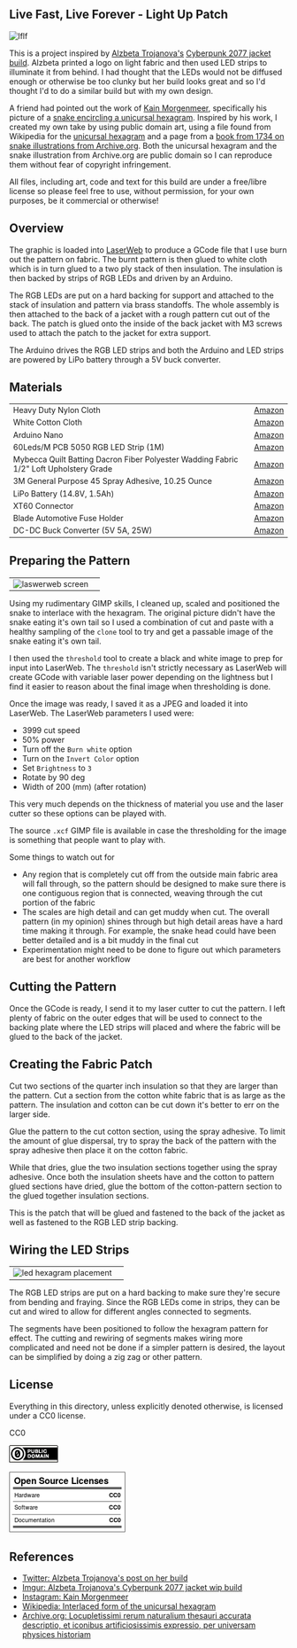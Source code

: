 Live Fast, Live Forever - Light Up Patch
---

![lflf](img/lflf_v0.1.2.jpg)

This is a project inspired by [Alzbeta Trojanova's](https://twitter.com/TaAlzbeta/status/1163131956902662145) [Cyberpunk 2077 jacket build](https://imgur.com/gallery/x0hWPJd).
Alzbeta printed a logo on light fabric and then used LED strips to illuminate it from behind.
I had thought that the LEDs would not be diffused enough or otherwise be too clunky but her build looks great and so I'd thought
I'd to do a similar build but with my own design.

A friend had pointed out the work of [Kain Morgenmeer](https://www.instagram.com/kain_morgenmeer/?igshid=wispu0p0m79n), specifically his picture of a [snake encircling a unicursal hexagram](https://www.instagram.com/p/BxzYuDTiSOY/).
Inspired by his work, I created my own take by using public domain art, using a file found from Wikipedia for the [unicursal hexagram](https://en.wikipedia.org/wiki/Unicursal_hexagram#/media/File:Interwoven_unicursal_hexagram.svg) and a page from a [book from 1734 on snake illustrations from Archive.org](https://archive.org/details/Locupletissimir2Seba/page/LXXI/mode/1up).
Both the unicursal hexagram and the snake illustration from Archive.org are public domain so I can reproduce them without fear of copyright infringement.

All files, including art, code and text for this build are under a free/libre license so please feel free to use, without permission, for your own purposes, be it commercial or otherwise!

Overview
---

The graphic is loaded into [LaserWeb](https://laserweb.yurl.ch/) to produce a GCode file that I use burn out the pattern on fabric.
The burnt pattern is then glued to white cloth which is in turn glued to a two ply stack of then insulation.
The insulation is then backed by strips of RGB LEDs and driven by an Arduino.

The RGB LEDs are put on a hard backing for support and attached to the stack of insulation and pattern via brass standoffs.
The whole assembly is then attached to the back of a jacket with a rough pattern cut out of the back.
The patch is glued onto the inside of the back jacket with M3 screws used to attach the patch to the jacket for extra support.

The Arduino drives the RGB LED strips and both the Arduino and LED strips are powered by LiPo battery through a 5V buck converter.

Materials
---

| | |
|---|---|
| Heavy Duty Nylon Cloth | [Amazon](https://www.amazon.com/gp/product/B002C6DAXE/) |
| White Cotton Cloth | [Amazon](https://www.amazon.com/Green-Gingham-Cotton-Flannel-Fabric/dp/B003TF3CNU) |
| Arduino Nano | [Amazon](https://www.amazon.com/ELEGOO-Arduino-ATmega328P-Without-Compatible/dp/B0713XK923) |
| 60Leds/M PCB 5050 RGB LED Strip (1M) | [Amazon](https://www.amazon.com/SUPERNIGHT-Changing-Non-waterproof-Flexible-Decoration/dp/B00E0EVHYA) |
| Mybecca Quilt Batting Dacron Fiber Polyester Wadding Fabric 1/2" Loft Upholstery Grade | [Amazon](https://www.amazon.com/gp/product/B00NUHDG6A) |
| 3M General Purpose 45 Spray Adhesive, 10.25 Ounce | [Amazon](https://www.amazon.com/gp/product/B000PCWRMC/) |
| LiPo Battery (14.8V, 1.5Ah) | [Amazon](https://www.amazon.com/1550mAh-Quadcopter-Helicopter-Airplane-Multi-Motor/dp/B0784CJTH1) |
| XT60 Connector | [Amazon](https://www.amazon.com/Female-Connector-Housing-Silicon-Battery/dp/B073QJWVVK/) |
| Blade Automotive Fuse Holder | [Amazon](https://www.amazon.com/Nilight-NI-FH01-Automotive-Holder-10-Warranty/dp/B07426WCLM) |
| DC-DC Buck Converter (5V 5A, 25W) | [Amazon](https://www.amazon.com/DROK-090581-Converter-Step-down-Transformer/dp/B00CE75K0W) |

Preparing the Pattern
---

| | |
|---|---|
| ![laswerweb screen](doc/img/lw-screen.jpg) | |

Using my rudimentary GIMP skills, I cleaned up, scaled and positioned the snake to interlace with the hexagram.
The original picture didn't have the snake eating it's own tail so I used a combination of cut and paste with
a healthy sampling of the `clone` tool to try and get a passable image of the snake eating it's own tail.

I then used the `threshold` tool to create a black and white image to prep for input into LaserWeb.
The `threshold` isn't strictly necessary as LaserWeb will create GCode with variable laser power depending
on the lightness but I find it easier to reason about the final image when thresholding is done.

Once the image was ready, I saved it as a JPEG and loaded it into LaserWeb.
The LaserWeb parameters I used were:

* 3999 cut speed
* 50% power
* Turn off the `Burn white` option
* Turn on the `Invert Color` option
* Set `Brightness` to `3`
* Rotate by 90 deg
* Width of 200 (mm) (after rotation)

This very much depends on the thickness of material you use and the laser cutter so these options can be played with.

The source `.xcf` GIMP file is available in case the thresholding for the image is something that people want to play with.

Some things to watch out for

* Any region that is completely cut off from the outside main fabric area will fall through, so the pattern should be designed
  to make sure there is one contiguous region that is connected, weaving through the cut portion of the fabric
* The scales are high detail and can get muddy when cut. The overall pattern (in my opinion) shines through but high detail areas
  have a hard time making it through. For example, the snake head could have been better detailed and is a bit muddy in the final
  cut
* Experimentation might need to be done to figure out which parameters are best for another workflow

Cutting the Pattern
---

Once the GCode is ready, I send it to my laser cutter to cut the pattern.
I left plenty of fabric on the outer edges that will be used to connect to the backing plate where the LED strips will placed
and where the fabric will be glued to the back of the jacket.

Creating the Fabric Patch
---

Cut two sections of the quarter inch insulation so that they are larger than the pattern.
Cut a section from the cotton white fabric that is as large as the pattern.
The insulation and cotton can be cut down it's better to err on the larger side.

Glue the pattern to the cut cotton section, using the spray adhesive.
To limit the amount of glue dispersal, try to spray the back of the pattern with the spray adhesive then place it on the cotton
fabric.

While that dries, glue the two insulation sections together using the spray adhesive.
Once both the insulation sheets have and the cotton to pattern glued sections have dried, glue the bottom of the cotton-pattern
section to the glued together insulation sections.

This is the patch that will be glued and fastened to the back of the jacket as well as fastened to the RGB LED strip backing.

Wiring the LED Strips
---

| | |
|---|---|
| ![led hexagram placement](doc/img/hexagram_led_placement.svg) | |

The RGB LED strips are put on a hard backing to make sure they're secure from bending and fraying.
Since the RGB LEDs come in strips, they can be cut and wired to allow for different angles connected to
segments.

The segments have been positioned to follow the hexagram pattern for effect.
The cutting and rewiring of segments makes wiring more complicated and need not be done
if a simpler pattern is desired, the layout can be simplified by doing a zig zag or other pattern.


License
---

Everything in this directory, unless explicitly denoted otherwise, is licensed
under a CC0 license.

CC0

[![CC0](img/cc0_88x31.png)](https://creativecommons.org/publicdomain/zero/1.0/)

![cc0](img/oshw_facts.png)


References
---

* [Twitter: Alzbeta Trojanova's post on her build](https://twitter.com/TaAlzbeta/status/1163131956902662145)
* [Imgur: Alzbeta Trojanova's Cyberpunk 2077 jacket wip build](https://imgur.com/gallery/x0hWPJd)
* [Instagram: Kain Morgenmeer](https://www.instagram.com/p/BxzYuDTiSOY/)
* [Wikipedia: Interlaced form of the unicursal hexagram](https://en.wikipedia.org/wiki/Unicursal_hexagram#/media/File:Interwoven_unicursal_hexagram.svg)
* [Archive.org: Locupletissimi rerum naturalium thesauri accurata descriptio, et iconibus artificiosissimis expressio, per universam physices historiam](https://archive.org/details/Locupletissimir2Seba/page/LXXI/mode/1up)
